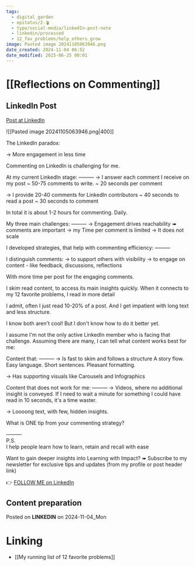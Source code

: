 ```yaml
---
tags:
  - digital_garden
  - epstatus/2-🪴
  - type/social-media/linkedIn-post-note
  - linkedin/processed
  - 12_fav_problems/help_others_grow
image: Pasted image 20241105063946.png
date_created: 2024-11-04 06:52
date_modified: 2025-06-25 00:01
---
```

# [[Reflections on Commenting]]

## LinkedIn Post

[Post at LinkedIn](https://www.linkedin.com/posts/sebastiankamilli_the-linkedin-paradox-more-engagement-activity-7259097072618950656-9fhw?utm_source=share&utm_medium=member_desktop)

![[Pasted image 20241105063946.png|400]]  

The LinkedIn paradox:

→ More engagement in less time

Commenting on LinkedIn is challenging for me. 

At my current LinkedIn stage:
———
→ I answer each comment I receive on my post
~ 50-75 comments to write.
~ 20 seconds per comment

→ I provide 20-40 comments for LinkedIn contributors
~ 40 seconds to read a post
~ 30 seconds to comment

In total it is about 1-2 hours for commenting. Daily. 

My three main challenges:
———
→ Engagement drives reachability ➠ comments are important
→ my Time per comment is limited
→ It does not scale

I developed strategies, that help with commenting efficiency:
———

I distinguish comments:
→ to support others with visibility
→ to engage on content - like feedback, discussions, reflections

With more time per post for the engaging comments. 

I skim read content, to access its main insights quickly. 
When it connects to my 12 favorite problems, I read in more detail

I admit, often I just read 10-20% of a post.
And I get impatient with long text and less structure. 

I know both aren't cool!
But I don't know how to do it better yet. 

I assume I'm not the only active LinkedIn member
who is facing that challenge. Assuming there are many, 
I can tell what content works best for me:

Content that:
———
→ Is fast to skim and follows a structure 
A story flow. 
Easy language.
Short sentences.
Pleasant formatting. 

→ Has supporting visuals like Carousels and Infographics

Content that does not work for me:
———
→ Videos, where no additional insight is conveyed. 
If I need to wait a minute for something I could have read in 10 seconds, it's a time waster.

→ Loooong text, with few, hidden insights. 

What is ONE tip from your commenting strategy? 

———  
P.S.  
I help people learn how to learn, retain and recall with ease

Want to gain deeper insights into Learning with Impact?
➠ Subscribe to my newsletter for exclusive tips and updates
(from my profile or post header link)

👉 [FOLLOW ME on LinkedIn](https://www.linkedin.com/comm/mynetwork/discovery-see-all?usecase=PEOPLE_FOLLOWS&followMember=sebastiankamilli)

## Content preparation

Posted on **LINKEDIN** on 2024-11-04_Mon

# Linking

+ [[My running list of 12 favorite problems]]